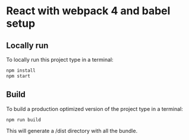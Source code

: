 # React with webpack 4 and babel setup

## Locally run
To locally run this project type in a terminal:
```bash
npm install
npm start
```

## Build
To build a production optimized version of the project type in a terminal:
```bash
npm run build
```
This will generate a /dist directory with all the bundle.
